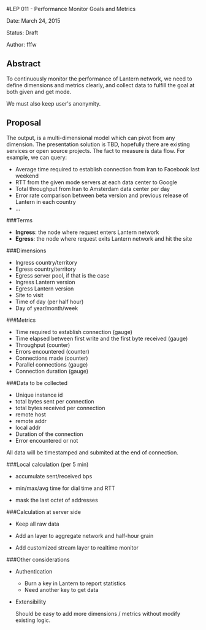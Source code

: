 #LEP 011 - Performance Monitor Goals and Metrics

Date:   March 24, 2015

Status: Draft

Author: fffw

## Abstract

To continuously monitor the performance of Lantern network, we need to define dimensions and metrics clearly, and collect data to fulfill the goal at both given and get mode.

We must also keep user's anonymity.

## Proposal

The output, is a multi-dimensional model which can pivot from any dimension. The presentation solution is TBD, hopefully there are existing services or open source projects.
The fact to measure is data flow. For example, we can query:
* Average time required to establish connection from Iran to Facebook last weekend
* RTT from the given mode servers at each data center to Google
* Total throughput from Iran to Amsterdam data center per day
* Error rate comparison between beta version and previous release of Lantern in each country
* ...

###Terms
*  **Ingress**: the node where request enters Lantern network
*  **Egress**: the node where request exits Lantern network and hit the site

###Dimensions
* Ingress country/territory
* Egress country/territory
* Egress server pool, if that is the case
* Ingress Lantern version
* Egress Lantern version
* Site to visit
* Time of day (per half hour)
* Day of year/month/week

###Metrics
* Time required to establish connection (gauge)
* Time elapsed between first write and the first byte received (gauge)
* Throughput (counter)
* Errors encountered (counter)
* Connections made (counter)
* Parallel connections (gauge)
* Connection duration (gauge)

###Data to be collected
* Unique instance id
* total bytes sent per connection
* total bytes received per connection
* remote host
* remote addr
* local addr
* Duration of the connection
* Error encountered or not

All data will be timestamped and submited at the end of connection.

###Local calculation (per 5 min)

* accumulate sent/received bps

* min/max/avg time for dial time and RTT

* mask the last octet of addresses


###Calculation at server side

* Keep all raw data

* Add an layer to aggregate network and half-hour grain

* Add customized stream layer to realtime monitor

###Other considerations

*  Authentication
	* Burn a key in Lantern to report statistics
	* Need another key to get data

*  Extensibility
   
   Should be easy to add more dimensions / metrics without modify existing logic.
